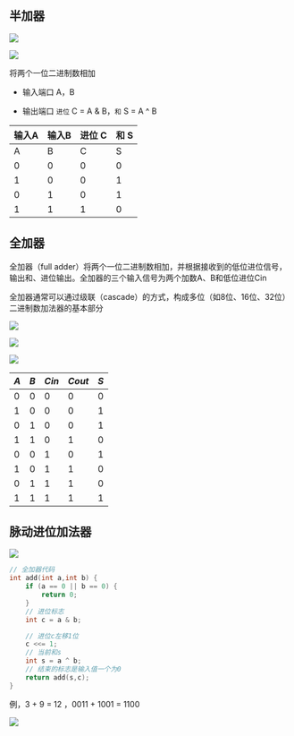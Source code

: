 <!--
 * @Description: 
 * @Version: 1.0
 * @Author: DaLao
 * @Email: dalao_li@163.com
 * @Date: 2021-11-14 01:04:15
 * @LastEditors: DaLao
 * @LastEditTime: 2021-12-27 22:44:31
-->


## 半加器

![](https://cdn.hurra.ltd/img/330px-Half_Adder.svg.png)

![](https://cdn.hurra.ltd/img/39673413-470a88f4-516e-11e8-9bc3-b0452be1482e.png)

将两个一位二进制数相加

- 输入端口 A，B
  
- 输出端口 `进位` C = A & B，`和` S = A ^ B

| 输入A | 输入B | 进位 C | 和 S |
| ----- | ----- | ------ | ---- |
| A     | B     | C      | S    |
| 0     | 0     | 0      | 0    |
| 1     | 0     | 0      | 1    |
| 0     | 1     | 0      | 1    |
| 1     | 1     | 1      | 0    |


##  全加器

全加器（full adder）将两个一位二进制数相加，并根据接收到的低位进位信号，输出和、进位输出。全加器的三个输入信号为两个加数A、B和低位进位Cin

全加器通常可以通过级联（cascade）的方式，构成多位（如8位、16位、32位）二进制数加法器的基本部分

![](https://cdn.hurra.ltd/img/2880px-Full-adder_logic_diagram.svg.png)

![](https://cdn.hurra.ltd/img/39673408-3e4f3e44-516e-11e8-8c7b-1d78b3f7f28b.png)

![](https://cdn.hurra.ltd/img/440px-1-bit_full-adder.svg.png)

| $A$ | $B$ | $Cin$ | $Cout$ | $S$ |
| --- | --- | ----- | ------ | --- |
| 0   | 0   | 0     | 0      | 0   |
| 1   | 0   | 0     | 0      | 1   |
| 0   | 1   | 0     | 0      | 1   |
| 1   | 1   | 0     | 1      | 0   |
| 0   | 0   | 1     | 0      | 1   |
| 1   | 0   | 1     | 1      | 0   |
| 0   | 1   | 1     | 1      | 0   |
| 1   | 1   | 1     | 1      | 1   |


## 脉动进位加法器

![](https://cdn.hurra.ltd/img/2880px-4-bit_ripple_carry_adder.svg.png)

```c
// 全加器代码
int add(int a,int b) {
	if (a == 0 || b == 0) {
		return 0;
	}
	// 进位标志
	int c = a & b;

	// 进位c左移1位
	c <<= 1;
	// 当前和s
	int s = a ^ b;
	// 结束的标志是输入值一个为0
	return add(s,c);
}
```

例，3 + 9 = 12 ，0011 + 1001 = 1100

![](https://cdn.hurra.ltd/img/20211114030937.png)

